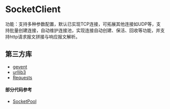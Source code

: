# SocketClient
功能：支持多种参数配置，默认已实现TCP连接，可拓展其他连接如UDP等，支持批量创建连接，自动维护连接池，实现连接自动创建、保活、回收等功能，并支持http请求报文拼接与响应报文解析。

## 第三方库
- [gevent](http://www.gevent.org/)
- [urllib3](https://urllib3.readthedocs.io/)
- [Requests](http://docs.python-requests.org/en/master/)

#### 部分代码参考
- [SocketPool](https://github.com/benoitc/socketpool)
